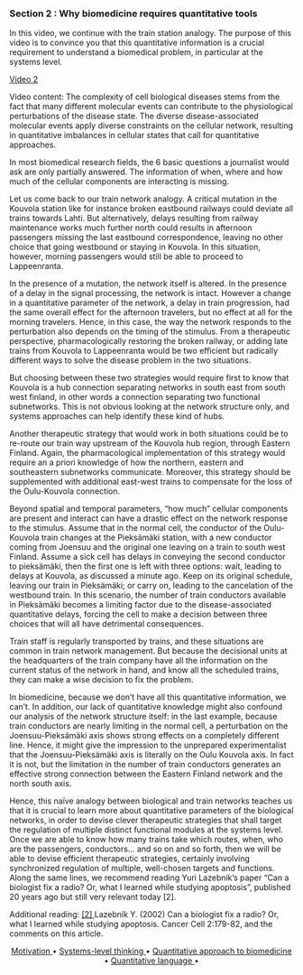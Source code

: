 ### Section 2 : Why biomedicine requires quantitative tools

In this video, we continue with the train station analogy. The purpose of this video is to convince you that this quantitative information is a crucial requirement to understand a biomedical problem, in particular at the systems level.

<a href="https://media.uef.fi/View.aspx?id=65543~5k~cFWwC5GVUo&code=AU~P9rOzGXmVmrIf4e4TNPzJSjff5Q5SYIZtYMgVblFMJdgc5bqnGbdNEDtua&ax=7E~muEKPC6d98vQqp"> Video 2 </a>


Video content:
The complexity of cell biological diseases stems from the fact that many different molecular events can contribute to the physiological perturbations of the disease state. The diverse disease-associated molecular events apply diverse constraints on the cellular network, resulting in quantitative imbalances in cellular states that call for quantitative approaches. 

In most biomedical research fields, the 6 basic questions a journalist would ask are only partially answered.  The information of when, where and how much of the cellular components are interacting is missing.  

Let us come back to our train network analogy. A critical mutation in the Kouvola station like for instance broken eastbound railways could deviate all trains towards Lahti. But alternatively, delays resulting from railway maintenance works much further north could results in afternoon passengers missing the last eastbound correspondence, leaving no other choice that going westbound or staying in Kouvola. In this situation, however, morning passengers would still be able to proceed to Lappeenranta. 

In the presence of a mutation, the network itself is altered. In the presence of a delay in the signal processing, the network is intact. However a change in a quantitative parameter of the network, a delay in train progression, had the same overall effect for the afternoon travelers, but no effect at all for the morning travelers. Hence, in this case, the way the network responds to the perturbation also depends on the timing of the stimulus. From a therapeutic perspective, pharmacologically restoring the broken railway, or adding late trains from Kouvola to Lappeenranta would be two efficient but radically different ways to solve the disease problem in the two situations.

But choosing between these two strategies would require first to know that Kouvola is a hub connection separating networks in south east from south west finland, in other words a connection separating two functional subnetworks. This is not obvious looking at the network structure only, and systems approaches can help identify these kind of hubs. 

Another therapeutic strategy that would work in both situations could be to re-route our train way upstream of the Kouvola hub region, through Eastern Finland. Again, the pharmacological implementation of this strategy would require an a priori knowledge of how the northern, eastern and southeastern subnetworks communicate. Moreover, this strategy should be supplemented with additional east-west trains to compensate for the loss of the Oulu-Kouvola connection. 

Beyond spatial and temporal parameters, “how much” cellular components are present and interact can have a drastic effect on the network response to the stimulus. Assume that in the normal cell, the conductor of the Oulu-Kouvola train changes at the Pieksämäki station, with a new conductor coming from Joensuu and the original one leaving on a train to south west Finland. Assume a sick cell has delays in conveying the second conductor to pieksämäki, then the first one is left with three options: wait, leading to delays at Kouvola, as discussed a minute ago. Keep on its original schedule, leaving our train in Pieksämäki; or carry on, leading to the cancelation of the westbound train. In this scenario, the number of train conductors available in Pieksämäki becomes a limiting factor due to the disease-associated quantitative delays, forcing the cell to make a decision between three choices that will all have detrimental consequences. 

Train staff is regularly transported by trains, and these situations are common in train network management. But because the decisional units at the headquarters of the train company have all the information on the current status of the network in hand, and know all the scheduled trains, they can make a wise decision to fix the problem.  

In biomedicine, because we don’t have all this quantitative information, we can’t. In addition, our lack of quantitative knowledge might also confound our analysis of the network structure itself: in the last example, because train conductors are nearly limiting in the normal cell, a perturbation on the Joensuu-Pieksämäki axis shows strong effects on a completely different line. Hence, it might give the impression to the unprepared experimentalist that the Joensuu-Pieksämäki axis is literally on the Oulu Kouvola axis. In fact it is not, but the limitation in the number of train conductors generates an effective strong connection between the Eastern Finland network and the north south axis. 

Hence, this naïve analogy between biological and train networks teaches us that it is crucial to learn more about quantitative parameters of the biological networks, in order to devise clever therapeutic strategies that shall target the regulation of multiple distinct functional modules at the systems level. Once we are able to know how many trains take which routes, when, who are the passengers, conductors… and so on and so forth, then we will be able to devise efficient therapeutic strategies, certainly involving synchronized regulation of multiple, well-chosen targets and functions. Along the same lines, we recommend reading Yuri Lazebnik’s paper “Can a biologist fix a radio? Or, what I learned while studying apoptosis”, published 20 years ago but still very relevant today [2].  


Additional reading: 
<a href="https://doi.org/10.1016/s1535-6108(02)00133-2"> [2] </a> Lazebnik Y. (2002) Can a biologist fix a radio? Or, what I learned while studying apoptosis. Cancer Cell 2:179-82, and the comments on this article.

<p align="center">
  <a href="p1.md">   Motivation    </a> •
  <a href="p2.md">   Systems-level thinking   </a> •
  <a href="p3.md">   Quantitative approach to biomedicine    </a> •
  <a href="p4.md">   Quantitative language    </a> •
</p>
